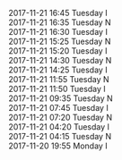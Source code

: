2017-11-21 16:45 Tuesday  I  
2017-11-21 16:35 Tuesday  N  
2017-11-21 16:30 Tuesday  I  
2017-11-21 15:25 Tuesday  N  
2017-11-21 15:20 Tuesday  I  
2017-11-21 14:30 Tuesday  N  
2017-11-21 14:25 Tuesday  I  
2017-11-21 11:55 Tuesday  N  
2017-11-21 11:50 Tuesday  I  
2017-11-21 09:35 Tuesday  N  
2017-11-21 07:45 Tuesday  I  
2017-11-21 07:20 Tuesday  N  
2017-11-21 04:20 Tuesday  I  
2017-11-21 04:15 Tuesday  N  
2017-11-20 19:55 Monday  I  
